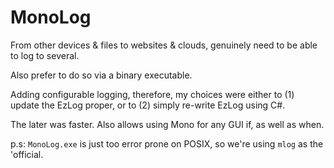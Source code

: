 # MonoLog
From other devices & files to websites & clouds, genuinely need to be able to log to several.

Also prefer to do so via a binary executable.

Adding configurable logging, therefore, my choices were either to (1) update the EzLog proper, or to (2) simply re-write EzLog using C#. 

The later was faster. Also allows using Mono for any GUI if, as well as when.

p.s: `MonoLog.exe` is just too error prone on POSIX, so we're using `mlog` as the 'official.
